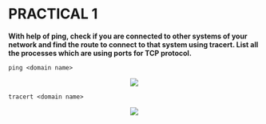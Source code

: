 # PRACTICAL 1
**With help of ping, check if you are connected to other systems of your network and find the
route to connect to that system using tracert. List all the processes which are using ports for
TCP protocol.**

`ping <domain name>`
<p align="center">
<img src="https://user-images.githubusercontent.com/68191677/193321453-5f57346f-d2d0-4473-a1de-2f642cf24155.png"  />
</p>

`tracert <domain name>`
<p align="center">
<img src="https://user-images.githubusercontent.com/68191677/193321753-f68da602-ad47-4481-a753-d67a1cb9a6c8.png"  />
</p>
